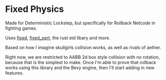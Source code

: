 # Fixed Physics

Made for Deterministic Lockstep, but specifically for Rollback Netcode in fighting games.

Uses [fixed](https://docs.rs/fixed/1.7.0/fixed/), [fixed_sqrt](https://crates.io/crates/fixed-sqrt), the rust std libary and more.



Based on how I imagine skullgirls collision works, as well as rivals of aether.



Right now, we are restricted to AABB 2d box style collision with no rotation, because that is the simplest to make. Once I'm able to prove that rollback works using this library and the Bevy engine, then I'll start adding in new features.